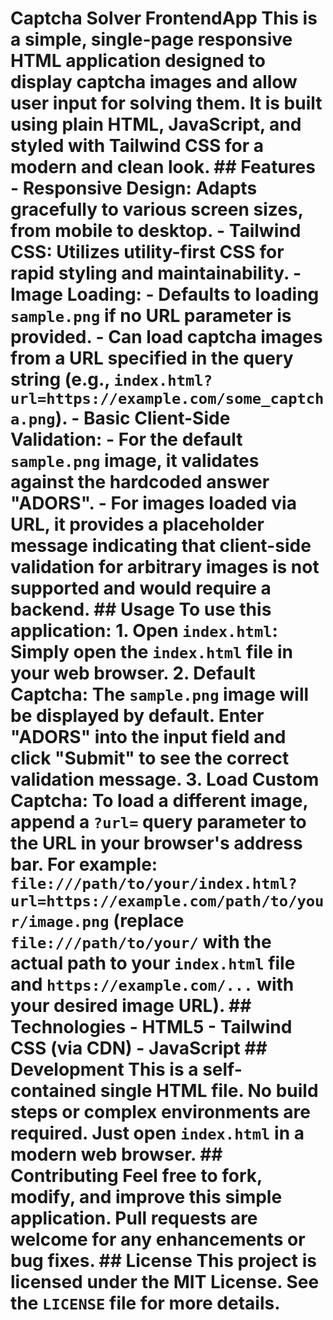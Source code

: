 # Captcha Solver FrontendApp This is a simple, single-page responsive HTML application designed to display captcha images and allow user input for solving them. It is built using plain HTML, JavaScript, and styled with Tailwind CSS for a modern and clean look. ## Features - **Responsive Design**: Adapts gracefully to various screen sizes, from mobile to desktop. - **Tailwind CSS**: Utilizes utility-first CSS for rapid styling and maintainability. - **Image Loading**: - Defaults to loading `sample.png` if no URL parameter is provided. - Can load captcha images from a URL specified in the query string (e.g., `index.html?url=https://example.com/some_captcha.png`). - **Basic Client-Side Validation**: - For the default `sample.png` image, it validates against the hardcoded answer "ADORS". - For images loaded via URL, it provides a placeholder message indicating that client-side validation for arbitrary images is not supported and would require a backend. ## Usage To use this application: 1.  **Open `index.html`**: Simply open the `index.html` file in your web browser. 2.  **Default Captcha**: The `sample.png` image will be displayed by default. Enter "ADORS" into the input field and click "Submit" to see the correct validation message. 3.  **Load Custom Captcha**: To load a different image, append a `?url=` query parameter to the URL in your browser's address bar. For example: `file:///path/to/your/index.html?url=https://example.com/path/to/your/image.png` (replace `file:///path/to/your/` with the actual path to your `index.html` file and `https://example.com/...` with your desired image URL). ## Technologies - HTML5 - Tailwind CSS (via CDN) - JavaScript ## Development This is a self-contained single HTML file. No build steps or complex environments are required. Just open `index.html` in a modern web browser. ## Contributing Feel free to fork, modify, and improve this simple application. Pull requests are welcome for any enhancements or bug fixes. ## License This project is licensed under the MIT License. See the `LICENSE` file for more details.